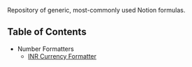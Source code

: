 Repository of generic, most-commonly used Notion formulas.

## Table of Contents

- Number Formatters
  - [INR Currency Formatter](/currency_formatter.md)
